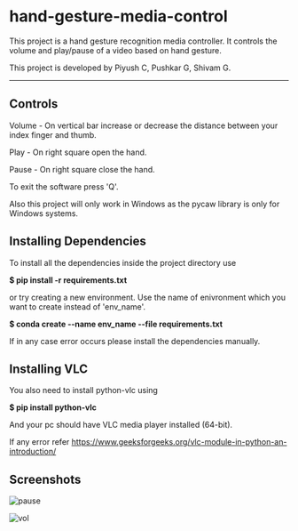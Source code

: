 # hand-gesture-media-control
This project is a hand gesture recognition media controller. It controls the volume and play/pause of a video based on hand gesture.

This project is developed by Piyush C, Pushkar G, Shivam G.

------------------------------------------

Controls
------------------------------------------

Volume - On vertical bar increase or decrease the distance between your index finger and thumb.

Play - On right square open the hand.

Pause - On right square close the hand.

To exit the software press 'Q'.

Also this project will only work in Windows as the pycaw library is only for Windows systems.

Installing Dependencies
-----------------------

To install all the dependencies inside the project directory use

**$ pip install -r requirements.txt**

or try creating a new environment. Use the name of enivronment which you want to create instead of 'env_name'.

**$ conda create --name env_name --file requirements.txt**

If in any case error occurs please install the dependencies manually.

Installing VLC
--------------

You also need to install python-vlc using

**$ pip install python-vlc**

And your pc should have VLC media player installed (64-bit).

If any error refer https://www.geeksforgeeks.org/vlc-module-in-python-an-introduction/

Screenshots
-----------


![pause](https://user-images.githubusercontent.com/87484921/146571144-d0384f3f-7b47-4b35-8ec9-0e133467ccd6.png)

![vol](https://user-images.githubusercontent.com/87484921/146571255-16f4bae8-205a-4845-8add-4bfc91a6725d.png)
